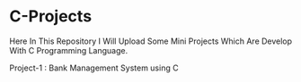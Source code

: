# C-Projects
Here In This Repository I Will Upload Some Mini Projects Which Are Develop With  C Programming Language. 

Project-1 : Bank Management System using C
